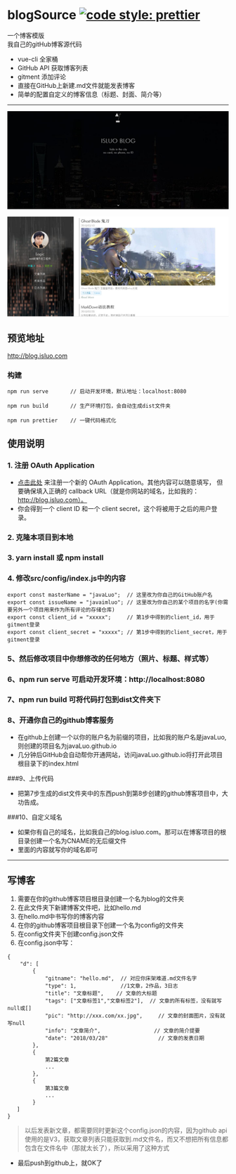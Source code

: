 # blogSource [![code style: prettier](https://img.shields.io/badge/code_style-prettier-ff69b4.svg?style=flat-square)](https://github.com/prettier/prettier)
一个博客模版<br/>
我自己的gitHub博客源代码

- vue-cli 全家桶
- GitHub API 获取博客列表
- gitment 添加评论
- 直接在GitHub上新建.md文件就能发表博客
- 简单的配置自定义的博客信息（标题、封面、简介等）

---


![a](https://github.com/javaLuo/blogSource/blob/master/public/a.jpg)

![b](https://github.com/javaLuo/blogSource/blob/master/public/b.jpg)

## 预览地址

<a href="http://blog.isluo.com" target="_blank">http://blog.isluo.com</a>

### 构建

```
npm run serve       // 启动开发环境，默认地址：localhost:8080

npm run build       // 生产环境打包，会自动生成dist文件夹

npm run prettier    // 一键代码格式化
```

## 使用说明

### 1. 注册 OAuth Application
    
- <a href="https://github.com/settings/applications/new" target="_blank">点击此处</a> 来注册一个新的 OAuth Application。其他内容可以随意填写，
但要确保填入正确的 callback URL（就是你网站的域名，比如我的： http://blog.isluo.com）。
- 你会得到一个 client ID 和一个 client secret，这个将被用于之后的用户登录。

### 2. 克隆本项目到本地

### 3. yarn install 或 npm install

### 4. 修改src/config/index.js中的内容
```
export const masterName = "javaLuo";  // 这里改为你自己的GitHub账户名
export const issueName = "javaimluo"; // 这里改为你自己的某个项目的名字(你需要另外一个项目用来作为所有评论的存储仓库)
export const client_id = "xxxxx";     // 第1步中得到的client_id，用于gitment登录
export const client_secret = "xxxxx"; // 第1步中得到的client_secret，用于gitment登录

```

### 5、然后修改项目中你想修改的任何地方（照片、标题、样式等）

### 6、npm run serve 可启动开发环境：http://localhost:8080

### 7、npm run build 可将代码打包到dist文件夹下

### 8、开通你自己的github博客服务

- 在github上创建一个以你的账户名为前缀的项目，比如我的账户名是javaLuo,则创建的项目名为javaLuo.github.io
- 几分钟后GitHub会自动帮你开通网站，访问javaLuo.github.io将打开此项目根目录下的index.html

###9、上传代码
- 把第7步生成的dist文件夹中的东西push到第8步创建的github博客项目中，大功告成。

###10、自定义域名
- 如果你有自己的域名，比如我自己的blog.isluo.com。那可以在博客项目的根目录创建一个名为CNAME的无后缀文件
- 里面的内容就写你的域名即可

---

## 写博客

1. 需要在你的github博客项目根目录创建一个名为blog的文件夹
2. 在此文件夹下新建博客文件吧，比如hello.md
3. 在hello.md中书写你的博客内容
4. 在你的github博客项目根目录下创建一个名为config的文件夹
5. 在config文件夹下创建config.json文件
6. 在config.json中写：
```
{
    "d": [
        {
            "gitname": "hello.md",  // 对应你床架难道.md文件名字
            "type": 1,              //1文章，2作品，3日志
            "title": "文章标题",    // 文章的大标题
            "tags": ["文章标签1","文章标签2"],  // 文章的所有标签，没有就写null或[]
            "pic": "http://xxx.com/xx.jpg",     // 文章的封面图片，没有就写null
            "info": "文章简介",                 // 文章的简介提要
            "date": "2018/03/28"                // 文章的发表日期
        },
        {
            第2篇文章
            ...
        },
        {
            第3篇文章
            ...
        }
   ]
}

```
> 以后发表新文章，都需要同时更新这个config.json的内容，因为github api使用的是V3，获取文章列表只能获取到.md文件名，而又不想把所有信息都包含在文件名中（那就太长了），所以采用了这种方式

- 最后push到github上，就OK了
